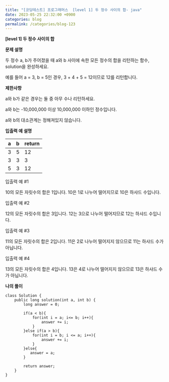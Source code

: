 ```yaml
---
title: "[코딩테스트] 프로그래머스  [level 1] 두 정수 사이의 합- java"
date: 2023-05-25 22:32:00 +0900
categories: blog
permalink: /categories/blog-123
---
```



**[level 1] 두 정수 사이의 합**



**문제 설명**

두 정수 a, b가 주어졌을 때 a와 b 사이에 속한 모든 정수의 합을 리턴하는 함수, solution을 완성하세요.

예를 들어 a = 3, b = 5인 경우, 3 + 4 + 5 = 12이므로 12를 리턴합니다.




**제한사항**

a와 b가 같은 경우는 둘 중 아무 수나 리턴하세요.

a와 b는 -10,000,000 이상 10,000,000 이하인 정수입니다.

a와 b의 대소관계는 정해져있지 않습니다.


**입출력 예 설명**

|a|	b|	return|
|---|---|---|
|3|	5|	12|
|3|	3|	3|
|5|	3|	12|


입출력 예 #1

10의 모든 자릿수의 합은 1입니다. 10은 1로 나누어 떨어지므로 10은 하샤드 수입니다.

입출력 예 #2

12의 모든 자릿수의 합은 3입니다. 12는 3으로 나누어 떨어지므로 12는 하샤드 수입니다.

입출력 예 #3

11의 모든 자릿수의 합은 2입니다. 11은 2로 나누어 떨어지지 않으므로 11는 하샤드 수가 아닙니다.

입출력 예 #4

13의 모든 자릿수의 합은 4입니다. 13은 4로 나누어 떨어지지 않으므로 13은 하샤드 수가 아닙니다.



**나의 풀이**

```
class Solution {
    public long solution(int a, int b) {
        long answer = 0;
        
        if(a < b){
            for(int i = a; i<= b; i++){
                answer += i;
            }
        }else if(a > b){
            for(int i = b; i <= a; i++){
                answer += i;
            }
        }else{
           answer = a;
        }

        return answer;
    }
}
```


